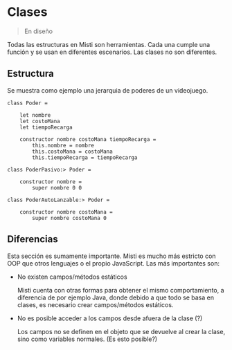 # Clases

> En diseño

Todas las estructuras en Misti son herramientas. Cada una cumple una función
y se usan en diferentes escenarios. Las clases no son diferentes.

## Estructura

Se muestra como ejemplo una jerarquia de poderes de un videojuego.

```
class Poder =

    let nombre
    let costoMana
    let tiempoRecarga

    constructor nombre costoMana tiempoRecarga =
        this.nombre = nombre
        this.costoMana = costoMana
        this.tiempoRecarga = tiempoRecarga

class PoderPasivo:> Poder =
    
    constructor nombre =
        super nombre 0 0

class PoderAutoLanzable:> Poder =

    constructor nombre costoMana =
        super nombre costoMana 0
```

## Diferencias

Esta sección es sumamente importante. Misti es mucho más estricto con OOP que otros
lenguajes o el propio JavaScript. Las más importantes son:

- No existen campos/métodos estáticos

  Misti cuenta con otras formas para obtener el mismo comportamiento,
  a diferencia de por ejemplo Java, donde debido a que todo se basa en clases,
  es necesario crear campos/métodos estáticos.

- No es posible acceder a los campos desde afuera de la clase (?)

  Los campos no se definen en el objeto que se devuelve al crear la clase, sino
  como variables normales. (Es esto posible?)

